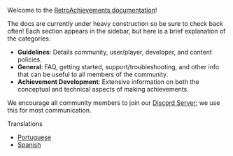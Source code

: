 Welcome to the [RetroAchievements documentation](https://docs.retroachievements.org/)!

The docs are currently under heavy construction so be sure to check back often! Each section appears in the sidebar, but here is a brief explanation of the categories:

- **Guidelines**: Details community, user/player, developer, and content policies.
- **General**: FAQ, getting started, support/troubleshooting, and other info that can be useful to all members of the community.
- **Achievement Development**: Extensive information on both the conceptual and technical aspects of making achievements.

We encourage all community members to join our [Discord Server](https://discord.gg/dq2E4hE); we use this for most communication.

Translations

- [Portuguese](Home-pt_BR)
- [Spanish](Home-es)
